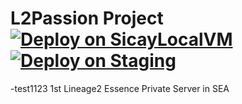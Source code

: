 # L2Passion Project [![Deploy on SicayLocalVM](https://github.com/sicay1/l2passion/actions/workflows/main.yml/badge.svg?branch=main)](https://github.com/sicay1/l2passion/actions/workflows/main.yml) [![Deploy on Staging](https://github.com/sicay1/l2passion/actions/workflows/main-stg.yml/badge.svg?branch=main)](https://github.com/sicay1/l2passion/actions/workflows/main-stg.yml)

-test1123
1st Lineage2 Essence Private Server in SEA
